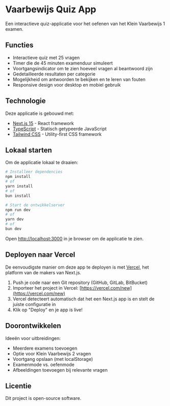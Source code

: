 # Vaarbewijs Quiz App

Een interactieve quiz-applicatie voor het oefenen van het Klein Vaarbewijs 1 examen.

## Functies

- Interactieve quiz met 25 vragen
- Timer die de 45 minuten examenduur simuleert
- Voortgangsindicator om te zien hoeveel vragen al beantwoord zijn
- Gedetailleerde resultaten per categorie
- Mogelijkheid om antwoorden te bekijken en te leren van fouten
- Responsive design voor desktop en mobiel gebruik

## Technologie

Deze applicatie is gebouwd met:

- [Next.js 15](https://nextjs.org/) - React framework
- [TypeScript](https://www.typescriptlang.org/) - Statisch getypeerde JavaScript
- [Tailwind CSS](https://tailwindcss.com/) - Utility-first CSS framework

## Lokaal starten

Om de applicatie lokaal te draaien:

```bash
# Installeer dependencies
npm install
# of
yarn install
# of
bun install

# Start de ontwikkelserver
npm run dev
# of 
yarn dev
# of
bun dev
```

Open [http://localhost:3000](http://localhost:3000) in je browser om de applicatie te zien.

## Deployen naar Vercel

De eenvoudigste manier om deze app te deployen is met [Vercel](https://vercel.com), het platform van de makers van Next.js.

1. Push je code naar een Git repository (GitHub, GitLab, BitBucket)
2. Importeer het project in Vercel: [https://vercel.com/new](https://vercel.com/new)
3. Vercel detecteert automatisch dat het een Next.js app is en stelt de juiste configuratie in
4. Klik op "Deploy" en je app is live!

## Doorontwikkelen

Ideeën voor uitbreidingen:

- Meerdere examens toevoegen
- Optie voor Klein Vaarbewijs 2 vragen
- Voortgang opslaan (met localStorage)
- Examenmode vs. oefenmode
- Afbeeldingen toevoegen bij relevante vragen

## Licentie

Dit project is open-source software.
